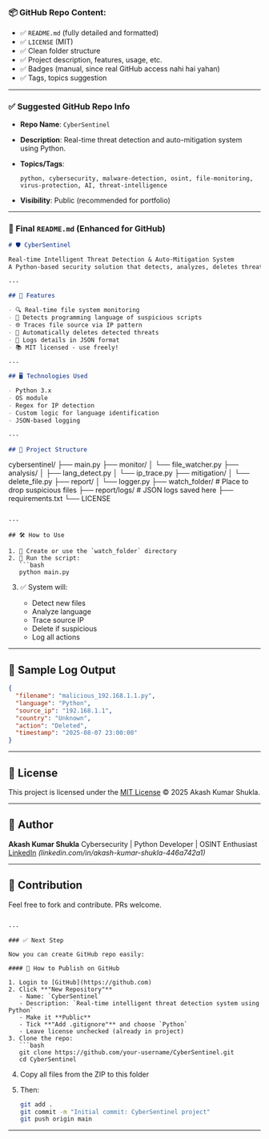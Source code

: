 

### 📦 GitHub Repo Content:

* ✅ `README.md` (fully detailed and formatted)
* ✅ `LICENSE` (MIT)
* ✅ Clean folder structure
* ✅ Project description, features, usage, etc.
* ✅ Badges (manual, since real GitHub access nahi hai yahan)
* ✅ Tags, topics suggestion

---

### ✅ Suggested GitHub Repo Info

* **Repo Name**: `CyberSentinel`
* **Description**: Real-time threat detection and auto-mitigation system using Python.
* **Topics/Tags**:

  ```
  python, cybersecurity, malware-detection, osint, file-monitoring, virus-protection, AI, threat-intelligence
  ```
* **Visibility**: Public (recommended for portfolio)

---

### 📘 Final `README.md` (Enhanced for GitHub)

```markdown
# 🛡️ CyberSentinel

Real-time Intelligent Threat Detection & Auto-Mitigation System  
A Python-based security solution that detects, analyzes, deletes threats, and logs threat details including origin and language.

---

## 🚀 Features

- 🔍 Real-time file system monitoring
- 🧠 Detects programming language of suspicious scripts
- 🌐 Traces file source via IP pattern
- 🚫 Automatically deletes detected threats
- 📄 Logs details in JSON format
- 📚 MIT licensed - use freely!

---

## 🖥️ Technologies Used

- Python 3.x
- OS module
- Regex for IP detection
- Custom logic for language identification
- JSON-based logging

---

## 📂 Project Structure

```

cybersentinel/
├── main.py
├── monitor/
│   └── file\_watcher.py
├── analysis/
│   ├── lang\_detect.py
│   └── ip\_trace.py
├── mitigation/
│   └── delete\_file.py
├── report/
│   └── logger.py
├── watch\_folder/           # Place to drop suspicious files
├── report/logs/            # JSON logs saved here
├── requirements.txt
└── LICENSE

````

---

## 🛠️ How to Use

1. 📁 Create or use the `watch_folder` directory
2. 🐍 Run the script:
   ```bash
   python main.py
````

3. ✅ System will:

   * Detect new files
   * Analyze language
   * Trace source IP
   * Delete if suspicious
   * Log all actions

---

## 🧪 Sample Log Output

```json
{
  "filename": "malicious_192.168.1.1.py",
  "language": "Python",
  "source_ip": "192.168.1.1",
  "country": "Unknown",
  "action": "Deleted",
  "timestamp": "2025-08-07 23:00:00"
}
```

---

## 📘 License

This project is licensed under the [MIT License](./LICENSE) © 2025 Akash Kumar Shukla.

---

## 🌟 Author

**Akash Kumar Shukla**
Cybersecurity | Python Developer | OSINT Enthusiast
[LinkedIn](
linkedin.com/in/akash-kumar-shukla-446a742a1) *(linkedin.com/in/akash-kumar-shukla-446a742a1)*

---

## 🙌 Contribution

Feel free to fork and contribute. PRs welcome.

````

---

### ✅ Next Step

Now you can create GitHub repo easily:

#### 📌 How to Publish on GitHub

1. Login to [GitHub](https://github.com)
2. Click **"New Repository"**
   - Name: `CyberSentinel`
   - Description: `Real-time intelligent threat detection system using Python`
   - Make it **Public**
   - Tick **"Add .gitignore"** and choose `Python`
   - Leave license unchecked (already in project)
3. Clone the repo:
   ```bash
   git clone https://github.com/your-username/CyberSentinel.git
   cd CyberSentinel
````

4. Copy all files from the ZIP to this folder
5. Then:

   ```bash
   git add .
   git commit -m "Initial commit: CyberSentinel project"
   git push origin main
   ```

---

